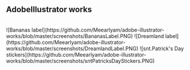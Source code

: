 ## AdobeIllustrator works
<br />
![Bananas label](https://github.com/Meearlyam/adobe-illustrator-works/blob/master/screenshots/BananasLabel.PNG)
![Dreamland label](https://github.com/Meearlyam/adobe-illustrator-works/blob/master/screenshots/DreamlandLabel.PNG)
![snt.Patrick's Day stickers](https://github.com/Meearlyam/adobe-illustrator-works/blob/master/screenshots/sntPatricksDayStickers.PNG)
